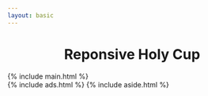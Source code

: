 ```yaml
---
layout: basic
---
```

<link rel="stylesheet" href="{{site.baseurl}}/assets/css/page.css">
<link rel="stylesheet" href="{{site.baseurl}}/assets/css/holy-grail.css">

<h1 style="text-align: center;">Reponsive Holy Cup</h1>
<div class="wrap">
	<!-- Holy Cup Layout: main must be first! -->
	<div class="wrap-main">
		{% include main.html %}
	</div>
	{% include ads.html %}
	{% include aside.html %}
</div>